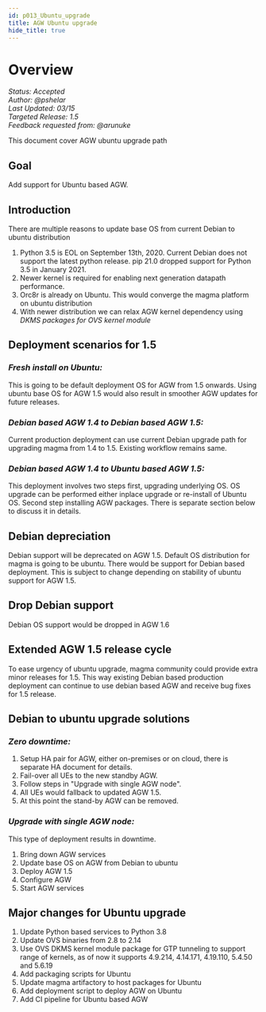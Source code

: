 ```yaml
---
id: p013_Ubuntu_upgrade
title: AGW Ubuntu upgrade
hide_title: true
---
```


# Overview

*Status: Accepted*\
*Author: @pshelar*\
*Last Updated: 03/15*\
*Targeted Release: 1.5*\
*Feedback requested from: @arunuke*

This document cover AGW ubuntu upgrade path

## Goal

Add support for Ubuntu based AGW.

## Introduction

There are multiple reasons to update base OS from current Debian to ubuntu distribution

1. Python 3.5 is EOL on September 13th, 2020. Current Debian does not support the latest python release. pip 21.0
   dropped support for Python 3.5 in January 2021.
2. Newer kernel is required for enabling next generation datapath performance.
3. Orc8r is already on Ubuntu. This would converge the magma platform on ubuntu distribution
4. With newer distribution we can relax AGW kernel dependency using *DKMS packages for OVS kernel module*

## Deployment scenarios for 1.5

### *Fresh install on Ubuntu:*

This is going to be default deployment OS for AGW from 1.5 onwards. Using ubuntu base OS for AGW 1.5 would also result
in smoother AGW updates for future releases.

### *Debian based AGW 1.4 to Debian based AGW 1.5:*

Current production deployment can use current Debian upgrade path for upgrading magma from 1.4 to 1.5. Existing workflow
remains same.

### *Debian based AGW 1.4 to Ubuntu based AGW 1.5:*

This deployment involves two steps first, upgrading underlying OS. OS upgrade can be performed either
inplace upgrade or re-install of Ubuntu OS. Second step installing AGW packages.
There is separate section below to discuss it in details.

## Debian depreciation

Debian support will be deprecated on AGW 1.5. Default OS distribution for magma is going to be ubuntu. There would be
support for Debian based deployment.
This is subject to change depending on stability of ubuntu support for AGW 1.5.

## Drop Debian support

Debian OS support would be dropped in AGW 1.6

## Extended AGW 1.5 release cycle

To ease urgency of ubuntu upgrade, magma community could provide extra minor releases for 1.5. This way existing
Debian based production deployment can continue to use debian based AGW and receive bug fixes for 1.5 release.

## Debian to ubuntu upgrade solutions

### *Zero downtime:*

1. Setup HA pair for AGW, either on-premises or on cloud, there is separate HA document for details.
2. Fail-over all UEs to the new standby AGW.
3. Follow steps in "Upgrade with single AGW node".
4. All UEs would fallback to updated AGW 1.5.
5. At this point the stand-by AGW can be removed.

### *Upgrade with single AGW node:*

This type of deployment results in downtime.

1. Bring down AGW services
2. Update base OS on AGW from Debian to ubuntu
3. Deploy AGW 1.5
4. Configure AGW
5. Start AGW services

## Major changes for Ubuntu upgrade

1. Update Python based services to Python 3.8
2. Update OVS binaries from 2.8 to 2.14
3. Use OVS DKMS kernel module package for GTP tunneling to support range of kernels, as of now it supports 4.9.214,
   4.14.171, 4.19.110, 5.4.50 and 5.6.19
4. Add packaging scripts for Ubuntu
5. Update magma artifactory to host packages for Ubuntu
6. Add deployment script to deploy AGW on Ubuntu
7. Add CI pipeline for Ubuntu based AGW
